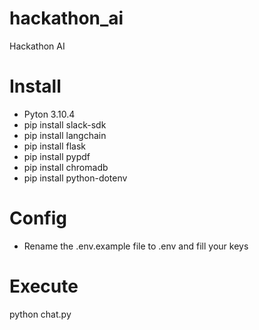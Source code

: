 # hackathon_ai
Hackathon AI

# Install
- Pyton 3.10.4
- pip install slack-sdk
- pip install langchain
- pip install flask
- pip install pypdf
- pip install chromadb
- pip install python-dotenv

# Config

- Rename the .env.example file to .env and fill your keys

# Execute
  python chat.py
